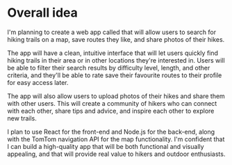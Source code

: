 # Overall idea

I'm planning to create a web app called that will allow users to search for hiking trails on a map, save routes they like, and share photos of their hikes.

The app will have a clean, intuitive interface that will let users quickly find hiking trails in their area or in other locations they're interested in. Users will be able to filter their search results by difficulty level, length, and other criteria, and they'll be able to rate save their favourite routes to their profile for easy access later.

The app will also allow users to upload photos of their hikes and share them with other users. This will create a community of hikers who can connect with each other, share tips and advice, and inspire each other to explore new trails.

I plan to use React for the front-end and Node.js for the back-end, along with the TomTom navigation API for the map functionality. I'm confident that I can build a high-quality app that will be both functional and visually appealing, and that will provide real value to hikers and outdoor enthusiasts.
